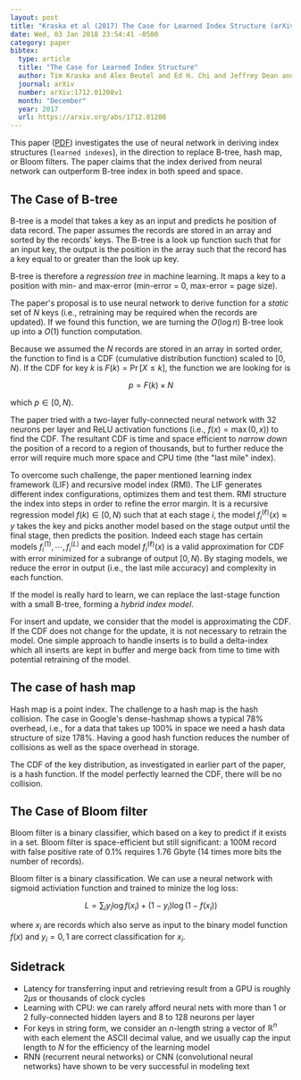 ```yaml
---
layout: post
title: "Kraska et al (2017) The Case for Learned Index Structure (arXiv)"
date: Wed, 03 Jan 2018 23:54:41 -0500
category: paper
bibtex:
  type: article
  title: "The Case for Learned Index Structure"
  author: Tim Kraska and Alex Beutel and Ed H. Chi and Jeffrey Dean and Neoklis Polyzotis
  journal: arXiv
  number: arXiv:1712.01208v1
  month: "December"
  year: 2017
  url: https://arxiv.org/abs/1712.01208
---
```


This paper ([PDF](https://arxiv.org/pdf/1712.01208)) investigates the use of
neural network in deriving index structures (`learned indexes`), in the
direction to replace B-tree, hash map, or Bloom filters. The paper claims that
the index derived from neural network can outperform B-tree index in both speed
and space.

## The Case of B-tree

B-tree is a model that takes a key as an input and predicts he position of data
record. The paper assumes the records are stored in an array and sorted by the
records' keys. The B-tree is a look up function such that for an input key, the
output is the position in the array such that the record has a key equal to or
greater than the look up key.

B-tree is therefore a *regression tree* in machine learning. It maps a key to a
position with min- and max-error (min-error = 0, max-error = page size).

The paper's proposal is to use neural network to derive function for a *static*
set of $N$ keys (i.e., retraining may be required when the records are updated).
If we found this function, we are turning the $O(\log n)$ B-tree look up into a
$O(1)$ function computation.

Because we assumed the $N$ records are stored in an array in sorted order, the
function to find is a CDF (cumulative distribution function) scaled to $[0,N)$.
If the CDF for key $k$ is $F(k)=\Pr[X\le k]$, the function we are looking for is

$$ p = F(k) \times N $$

which $p\in [0,N)$.

The paper tried with a two-layer fully-connected neural network with 32 neurons
per layer and ReLU activation functions (i.e., $f(x) = \max(0,x)$) to find the
CDF. The resultant CDF is time and space efficient to *narrow down* the position
of a record to a region of thousands, but to further reduce the error will
require much more space and CPU time (the "last mile" index).

To overcome such challenge, the paper mentioned learning index framework (LIF)
and recursive model index (RMI). The LIF generates different index
configurations, optimizes them and test them. RMI structure the index into
steps in order to refine the error margin. It is a recursive regression model
$f(k) \in [0,N)$ such that at each stage $i$, the model $f_i^{(\ell)}(x) \approx y$ takes
the key and picks another model based on the stage output until the final stage,
then predicts the position. Indeed each stage has certain models
$f_i^{(1)}, \cdots, f_i^{(L)}$ and each model $f_i^{(\ell)}(x)$ is a valid
approximation for CDF with error minimized for a subrange of output $[0,N)$. By
staging models, we reduce the error in output (i.e., the last mile accuracy) and
complexity in each function.

If the model is really hard to learn, we can replace the last-stage function
with a small B-tree, forming a *hybrid index model*.

For insert and update, we consider that the model is approximating the CDF. If
the CDF does not change for the update, it is not necessary to retrain the
model. One simple approach to handle inserts is to build a delta-index which
all inserts are kept in buffer and merge back from time to time with potential
retraining of the model.

## The case of hash map

Hash map is a point index. The challenge to a hash map is the hash collision.
The case in Google's dense-hashmap shows a typical 78% overhead, i.e., for a
data that takes up 100% in space we need a hash data structure of size 178%.
Having a good hash function reduces the number of collisions as well as the
space overhead in storage.

The CDF of the key distribution, as investigated in earlier part of the paper,
is a hash function. If the model perfectly learned the CDF, there will be no
collision.

## The Case of Bloom filter

Bloom filter is a binary classifier, which based on a key to predict if it
exists in a set. Bloom filter is space-efficient but still significant: a 100M
record with false positive rate of 0.1% requires 1.76 Gbyte (14 times more bits
the number of records).

Bloom filter is a binary classification. We can use a neural network with
sigmoid activiation function and trained to minize the log loss:

$$
L = \sum_i y_i \log f(x_i) + (1-y_i) \log (1-f(x_i))
$$

where $x_i$ are records which also serve as input to the binary model function
$f(x)$ and $y_i = {0,1}$ are correct classification for $x_i$.

## Sidetrack

- Latency for transferring input and retrieving result from a GPU is roughly $2\mu s$
  or thousands of clock cycles
- Learning with CPU: we can rarely afford neural nets with more than 1 or 2
  fully-connected hidden layers and 8 to 128 neurons per layer
- For keys in string form, we consider an $n$-length string a vector of
  $\mathbb{R}^n$ with each element the ASCII decimal value, and we usually cap
  the input length to $N$ for the efficiency of the learning model
- RNN (recurrent neural networks) or CNN (convolutional neural networks) have
  shown to be very successful in modeling text
